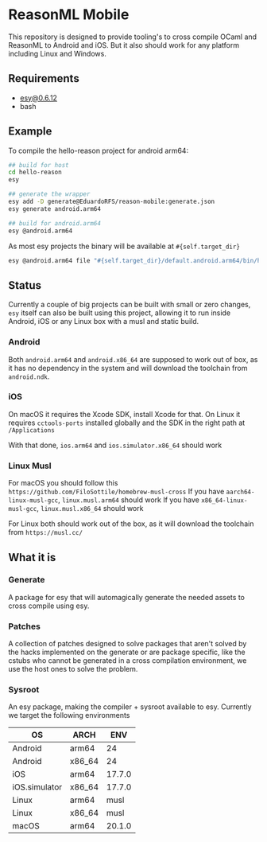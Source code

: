 # ReasonML Mobile

This repository is designed to provide tooling's to cross compile OCaml and ReasonML to Android and iOS. But it also should work for any platform including Linux and Windows.

## Requirements

- esy@0.6.12
- bash

## Example

To compile the hello-reason project for android arm64:

```sh
## build for host
cd hello-reason
esy

## generate the wrapper
esy add -D generate@EduardoRFS/reason-mobile:generate.json
esy generate android.arm64

## build for android.arm64
esy @android.arm64
```

As most esy projects the binary will be available at `#{self.target_dir}`

```sh
esy @android.arm64 file "#{self.target_dir}/default.android.arm64/bin/hello.exe"
```

## Status

Currently a couple of big projects can be built with small or zero changes, `esy` itself can also be built using this project, allowing it to run inside Android, iOS or any Linux box with a musl and static build.

### Android

Both `android.arm64` and `android.x86_64` are supposed to work out of box, as it has no dependency in the system and will download the toolchain from `android.ndk`.

### iOS

On macOS it requires the Xcode SDK, install Xcode for that.
On Linux it requires `cctools-ports` installed globally and the SDK in the right path at `/Applications`

With that done, `ios.arm64` and `ios.simulator.x86_64` should work

### Linux Musl

For macOS you should follow this `https://github.com/FiloSottile/homebrew-musl-cross`
If you have `aarch64-linux-musl-gcc`, `linux.musl.arm64` should work
If you have `x86_64-linux-musl-gcc`, `linux.musl.x86_64` should work

For Linux both should work out of the box, as it will download the toolchain from `https://musl.cc/`

## What it is

### Generate

A package for esy that will automagically generate the needed assets to cross compile using esy.

### Patches

A collection of patches designed to solve packages that aren't solved by the hacks implemented on the generate or are package specific, like the cstubs who cannot be generated in a cross compilation environment, we use the host ones to solve the problem.

### Sysroot

An esy package, making the compiler + sysroot available to esy. Currently we target the following environments

| OS            | ARCH   | ENV    |
| ------------- | ------ | ------ |
| Android       | arm64  | 24     |
| Android       | x86_64 | 24     |
| iOS           | arm64  | 17.7.0 |
| iOS.simulator | x86_64 | 17.7.0 |
| Linux         | arm64  | musl   |
| Linux         | x86_64 | musl   |
| macOS         | arm64  | 20.1.0 |
